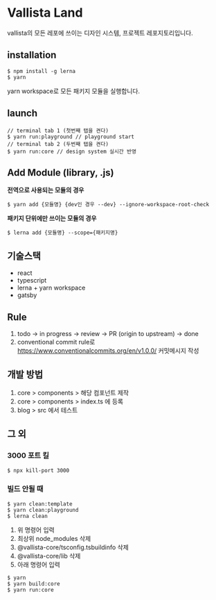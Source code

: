 # Vallista Land

vallista의 모든 레포에 쓰이는 디자인 시스템, 프로젝트 레포지토리입니다.

## installation

```shell
$ npm install -g lerna
$ yarn
```

yarn workspace로 모든 패키지 모듈을 실행합니다.

## launch

```shell
// terminal tab 1 (첫번째 탭을 켠다)
$ yarn run:playground // playground start
// terminal tab 2 (두번째 탭을 켠다)
$ yarn run:core // design system 실시간 반영
```

## Add Module (library, .js)

**전역으로 사용되는 모듈의 경우**

```shell
$ yarn add {모듈명} {dev인 경우 --dev} --ignore-workspace-root-check
```

**패키지 단위에만 쓰이는 모듈의 경우**

```shell
$ lerna add {모듈명} --scope={패키지명}
```

## 기술스택

- react
- typescript
- lerna + yarn workspace
- gatsby

## Rule

1. todo -> in progress -> review -> PR (origin to upstream) -> done
2. conventional commit rule로 https://www.conventionalcommits.org/en/v1.0.0/ 커밋메시지 작성

## 개발 방법

1. core > components > 해당 컴포넌트 제작
2. core > components > index.ts 에 등록
3. blog > src 에서 테스트

## 그 외

### 3000 포트 킬

```shell
$ npx kill-port 3000
```

### 빌드 안될 때

```shell
$ yarn clean:template
$ yarn clean:playground
$ lerna clean
```

1. 위 명령어 입력
2. 최상위 node_modules 삭제
3. @vallista-core/tsconfig.tsbuildinfo 삭제
4. @vallista-core/lib 삭제
5. 아래 명령어 입력

```shell
$ yarn
$ yarn build:core
$ yarn run:core
```
